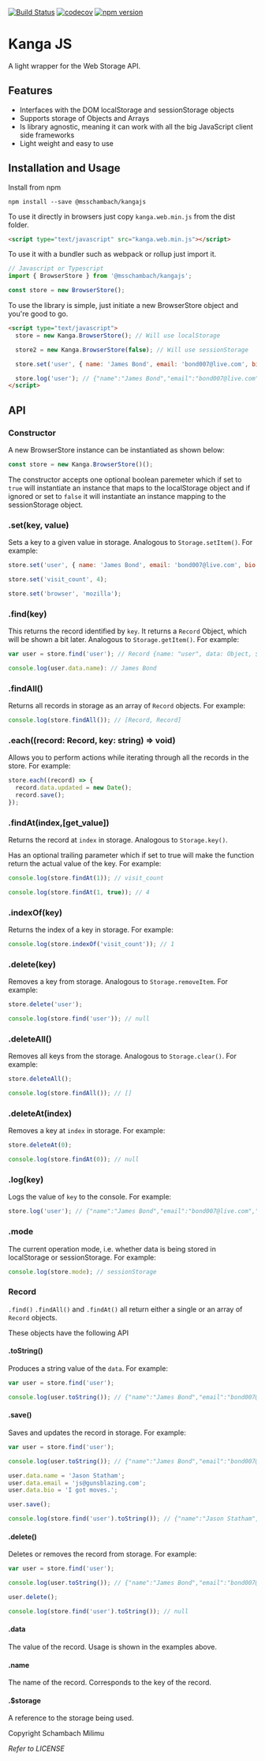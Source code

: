 [![Build Status](https://travis-ci.com/msschambach/kangajs.svg?branch=master)](https://travis-ci.com/msschambach/kangajs)
[![codecov](https://codecov.io/gh/msschambach/kangajs/branch/master/graph/badge.svg)](https://codecov.io/gh/msschambach/kangajs)
[![npm version](http://img.shields.io/npm/v/@msschambach/kangajs.svg?style=flat)](https://npmjs.org/package/@msschambach/kangajs 'View this project on npm')

# Kanga JS

A light wrapper for the Web Storage API.

## Features

- Interfaces with the DOM localStorage and sessionStorage objects
- Supports storage of Objects and Arrays
- Is library agnostic, meaning it can work with all the big JavaScript client side frameworks
- Light weight and easy to use

## Installation and Usage

Install from npm

```
npm install --save @msschambach/kangajs
```

To use it directly in browsers just copy `kanga.web.min.js` from the dist folder.

```html
<script type="text/javascript" src="kanga.web.min.js"></script>
```

To use it with a bundler such as webpack or rollup just import it.

```js
// Javascript or Typescript
import { BrowserStore } from '@msschambach/kangajs';

const store = new BrowserStore();
```

To use the library is simple, just initiate a new BrowserStore object and you're good to go.

```html
<script type="text/javascript">
  store = new Kanga.BrowserStore(); // Will use localStorage

  store2 = new Kanga.BrowserStore(false); // Will use sessionStorage

  store.set('user', { name: 'James Bond', email: 'bond007@live.com', bio: 'I spy for a living.' });

  store.log('user'); // {"name":"James Bond","email":"bond007@live.com","bio":"I spy for a living."}
</script>
```

## API

### Constructor

A new BrowserStore instance can be instantiated as shown below:

```js
const store = new Kanga.BrowserStore()();
```

The constructor accepts one optional boolean paremeter which if set to `true`
will instantiate an instance that maps to the localStorage object and if ignored
or set to `false` it will instantiate an instance mapping to the sessionStorage
object.

### .set(key, value)

Sets a key to a given value in storage. Analogous to `Storage.setItem()`.
For example:

```js
store.set('user', { name: 'James Bond', email: 'bond007@live.com', bio: 'I spy for a living.' });

store.set('visit_count', 4);

store.set('browser', 'mozilla');
```

### .find(key)

This returns the record identified by `key`. It returns a `Record` Object, which
will be shown a bit later. Analogous to `Storage.getItem()`. For example:

```js
var user = store.find('user'); // Record {name: "user", data: Object, $storage: Storage, toString: function, save: function…}

console.log(user.data.name): // James Bond
```

### .findAll()

Returns all records in storage as an array of `Record` objects. For example:

```js
console.log(store.findAll()); // [Record, Record]
```

### .each((record: Record, key: string) => void)

Allows you to perform actions while iterating through all the records in the store. For example:

```js
store.each((record) => {
  record.data.updated = new Date();
  record.save();
});
```

### .findAt(index,[get_value])

Returns the record at `index` in storage. Analogous to `Storage.key()`.

Has an optional trailing parameter which if set to true will make the function return
the actual value of the key.
For example:

```js
console.log(store.findAt(1)); // visit_count

console.log(store.findAt(1, true)); // 4
```

### .indexOf(key)

Returns the index of a key in storage. For example:

```js
console.log(store.indexOf('visit_count')); // 1
```

### .delete(key)

Removes a key from storage. Analogous to `Storage.removeItem`. For example:

```js
store.delete('user');

console.log(store.find('user')); // null
```

### .deleteAll()

Removes all keys from the storage. Analogous to `Storage.clear()`. For example:

```js
store.deleteAll();

console.log(store.findAll()); // []
```

### .deleteAt(index)

Removes a key at `index` in storage. For example:

```js
store.deleteAt(0);

console.log(store.findAt(0)); // null
```

### .log(key)

Logs the value of `key` to the console. For example:

```js
store.log('user'); // {"name":"James Bond","email":"bond007@live.com","bio":"I spy for a living."}
```

### .mode

The current operation mode, i.e. whether data is being stored in localStorage or sessionStorage. For example:

```js
console.log(store.mode); // sessionStorage
```

### Record

`.find()` `.findAll()` and `.findAt()` all return either a single or an array of `Record` objects.

These objects have the following API

#### .toString()

Produces a string value of the `data`. For example:

```js
var user = store.find('user');

console.log(user.toString()); // {"name":"James Bond","email":"bond007@live.com","bio":"I spy for a living."}
```

#### .save()

Saves and updates the record in storage. For example:

```js
var user = store.find('user');

console.log(user.toString()); // {"name":"James Bond","email":"bond007@live.com","bio":"I spy for a living."}

user.data.name = 'Jason Statham';
user.data.email = 'js@gunsblazing.com';
user.data.bio = 'I got moves.';

user.save();

console.log(store.find('user').toString()); // {"name":"Jason Statham","email":"s@gunsblazing.com","bio":"I got moves."}
```

#### .delete()

Deletes or removes the record from storage. For example:

```js
var user = store.find('user');

console.log(user.toString()); // {"name":"James Bond","email":"bond007@live.com","bio":"I spy for a living."}

user.delete();

console.log(store.find('user').toString()); // null
```

#### .data

The value of the record. Usage is shown in the examples above.

#### .name

The name of the record. Corresponds to the key of the record.

#### .\$storage

A reference to the storage being used.

Copyright Schambach Milimu

_Refer to LICENSE_
